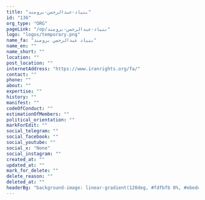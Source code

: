 ```yaml
---
title: "بنیاد-عبدالرحمن-برومند"
id: "136"
org_type: "ORG"
pageLink: "/op/بنیاد-عبدالرحمن-برومند"
logo: "logos/temporary.png"
name_fa: "بنیاد عبدالرحمن برومند"
name_en: ""
name_short: ""
location: ""
post_location: ""
internetAddress: "https://www.iranrights.org/fa/"
contact: ""
phone: ""
about: ""
expertise: ""
history: ""
manifest: ""
codeOfConduct: ""
estimationOfMembers: ""
political_orientation: ""
markForEdit: ""
social_telegram: ""
social_facebook: ""
social_youtube: ""
social_x: "None"
social_instagram: ""
created_at: ""
updated_at: ""
mark_for_delete: ""
delete_reason: ""
deleted_at: ""
headerBg: "background-image: linear-gradient(120deg, #fdfbfb 0%, #ebedee 100%);"
---
```



